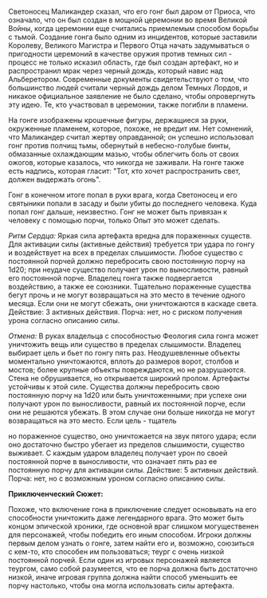 Светоносец Маликандер сказал, что его гонг был даром от Приоса, что означало, что он был создан в мощной церемонии во время Великой Войны, когда церемонии еще считались приемлемым способом борьбы с тьмой. Создание гонга было одним из инцидентов, которые заставили Королеву, Великого Магистра и Первого Отца начать задумываться о пригодности церемоний в качестве оружия против темных сил - процесс не только исказил область, где был создан артефакт, но и распространил мрак через черный дождь, который навис над Альберетором. Современные документы свидетельствуют о том, что большинство людей считали черный дождь делом Темных Лордов, и никакое официальное заявление не было сделано, чтобы опровергнуть эту идею. Те, кто участвовал в церемонии, также погибли в пламени.

  

На гонге изображены крошечные фигуры, держащиеся за руки, окруженные пламенем, которое, похоже, не вредит им. Нет сомнений, что Маликандер считал жертву оправданной; он успешно использовал гонг против полчищ тьмы, обернутый в небесно-голубые бинты, обмазанные охлаждающим мазью, чтобы облегчить боль от своих ожогов, которые казалось, что никогда не заживали. На гонге также есть надпись, которая гласит: "Тот, кто хочет распространить свет, должен выдержать огонь".

  

Гонг в конечном итоге попал в руки врага, когда Светоносец и его святыники попали в засаду и были убиты до последнего человека. Куда попал гонг дальше, неизвестно. Гонг не может быть привязан к человеку с помощью порчи, только Опыт это может сделать.

  

*Ритм Сердца:* Яркая сила артефакта вредна для пораженных существ. Для активации силы (активные действия) требуется три удара по гонгу и воздействует на всех в пределах слышимости. Любое существо с постоянной порчей должно перебросить свою постоянную порчу на 1d20; при неудаче существо получает урон по выносливости, равный его постоянной порче. Владелец гонга также подвергается воздействию, а также ее союзники. Тщательно пораженные существа бегут прочь и не могут возвращаться на это место в течение одного месяца. Если они не могут сбежать, они уничтожаются в каскаде света. Действие: 3 активных действия. Порча: нет, но с риском получения урона согласно описанию силы.

  

*Отмена:* В руках владельца с способностью Феология сила гонга может уничтожить вещь или существо в пределах слышимости. Владелец выбирает цель и бьет по гонгу пять раз. Неодушевленные объекты моментально уничтожаются, вплоть до размеров ворот, столбов и мостов; более крупные объекты повреждаются, но не разрушаются. Стена не обрушивается, но открывается широкий пролом. Артефакты устойчивы к этой силе. Существа должны перебросить свою постоянную порчу на 1d20 или быть уничтоженными; при успехе они получают урон по выносливости, равный их постоянной порче, если они не решаются убежать. В этом случае они больше никогда не могут возвращаться на это место. Если цель - тщатель

  

но пораженное существо, оно уничтожается на звук пятого удара; если оно достаточно быстро убегает из пределов слышимости, существо выживает. С каждым ударом владелец получает урон по своей постоянной порче в выносливости, что означает пять раз ее постоянную порчу для активации силы. Действие: 5 активных действий. Порча: нет, но с возможным уроном согласно описанию силы.

  

**Приключенческий Сюжет:**

Похоже, что включение гона в приключение следует основывать на его способности уничтожить даже легендарного врага. Это может быть концом эпической хроники, где основной враг слишком могущественен для персонажей, чтобы победить его иным способом. Игроки должны первым делом узнать о гонге, затем найти его и, возможно, союзиться с кем-то, кто способен им пользоваться; теург с очень низкой постоянной порчей. Если один из игровых персонажей является теургом, само собой разумеется, что ее порча должна быть достаточно низкой, иначе игровая группа должна найти способ уменьшить ее порчу настолько, чтобы она могла использовать силы артефакта.